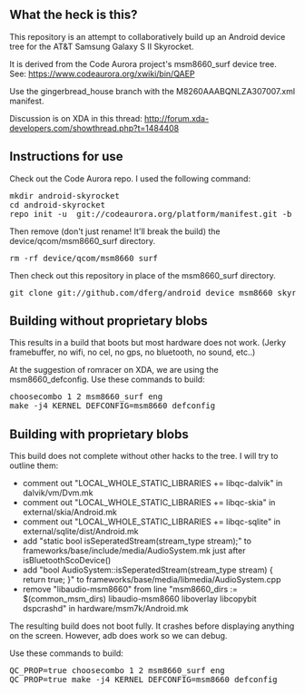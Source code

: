 What the heck is this?
----------------------
This repository is an attempt to collaboratively build up an Android device tree for the AT&T Samsung Galaxy S II Skyrocket.

It is derived from the Code Aurora project's msm8660_surf device tree.  See: https://www.codeaurora.org/xwiki/bin/QAEP

Use the gingerbread_house branch with the M8260AAABQNLZA307007.xml manifest.

Discussion is on XDA in this thread: http://forum.xda-developers.com/showthread.php?t=1484408

Instructions for use
--------------------
Check out the Code Aurora repo.  I used the following command:
<pre>
mkdir android-skyrocket
cd android-skyrocket
repo init -u  git://codeaurora.org/platform/manifest.git -b gingerbread_house -m M8260AAABQNLZA307007.xml --repo-url=git://codeaurora.org/tools/repo.git
</pre>

Then remove (don't just rename! It'll break the build) the device/qcom/msm8660_surf directory.
<pre>
rm -rf device/qcom/msm8660_surf
</pre>

Then check out this repository in place of the msm8660_surf directory.
<pre>
git clone git://github.com/dferg/android_device_msm8660_skyrocket.git device/qcom/msm8660_surf
</pre>


Building without proprietary blobs
----------------------------------
This results in a build that boots but most hardware does not work.  (Jerky
framebuffer, no wifi, no cel, no gps, no bluetooth, no sound, etc..)

At the suggestion of romracer on XDA, we are using the msm8660_defconfig.  Use these commands to build:
<pre>
choosecombo 1 2 msm8660_surf eng
make -j4 KERNEL_DEFCONFIG=msm8660_defconfig
</pre>

Building with proprietary blobs
-------------------------------
This build does not complete without other hacks to the tree.  I will try to outline them:
- comment out "LOCAL_WHOLE_STATIC_LIBRARIES += libqc-dalvik" in dalvik/vm/Dvm.mk
- comment out "LOCAL_WHOLE_STATIC_LIBRARIES += libqc-skia" in external/skia/Android.mk
- comment out "LOCAL_WHOLE_STATIC_LIBRARIES += libqc-sqlite" in external/sqlite/dist/Android.mk
- add "static bool isSeperatedStream(stream_type stream);" to frameworks/base/include/media/AudioSystem.mk just after isBluetoothScoDevice()
- add "bool AudioSystem::isSeperatedStream(stream_type stream) { return true; }" to frameworks/base/media/libmedia/AudioSystem.cpp
- remove "libaudio-msm8660" from line "msm8660_dirs := $(common_msm_dirs) libaudio-msm8660 liboverlay libcopybit dspcrashd" in hardware/msm7k/Android.mk

The resulting build does not boot fully.  It crashes before displaying anything on the screen.
However, adb does work so we can debug.

Use these commands to build:
<pre>
QC_PROP=true choosecombo 1 2 msm8660_surf eng
QC_PROP=true make -j4 KERNEL_DEFCONFIG=msm8660_defconfig
</pre>


